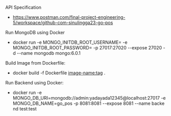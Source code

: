 API Specification
- https://www.postman.com/final-project-engineering-5/workspace/github-com-sinulingga23-go-pos

Run MongoDB using Docker
- docker run -e MONGO_INITDB_ROOT_USERNAME=<username> -e MONGO_INITDB_ROOT_PASSWORD=<password> -p 27017:27020 --expose 27020 -d --name mongodb mongo:6.0.1

Build Image from Dockerfile:
- docker build -f Dockerfile <image-name:tag> .

Run Backend using Docker:
- docker run -e MONGO_DB_URI=mongodb://admin:yadayada12345@localhost:27017 -e MONGO_DB_NAME=go_pos -p 8081:8081 --expose 8081 --name backe
nd test:test